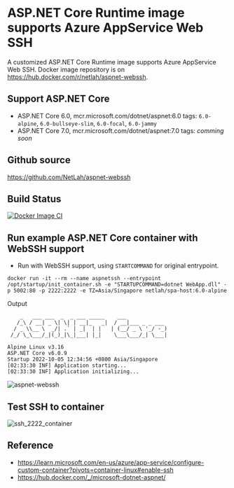 # ASP.NET Core Runtime image supports Azure AppService Web SSH

A customized ASP.NET Core Runtime image supports Azure AppService Web SSH. Docker image repository is on https://hub.docker.com/r/netlah/aspnet-webssh.

## Support ASP.NET Core

- ASP.NET Core 6.0, mcr.microsoft.com/dotnet/aspnet:6.0 tags: `6.0-alpine`, `6.0-bullseye-slim`, `6.0-focal`, `6.0-jammy`
- ASP.NET Core 7.0, mcr.microsoft.com/dotnet/aspnet:7.0 tags: _comming soon_

## Github source

https://github.com/NetLah/aspnet-webssh

## Build Status

[![Docker Image CI](https://github.com/NetLah/aspnet-webssh/actions/workflows/docker-image.yml/badge.svg)](https://github.com/NetLah/aspnet-webssh/actions/workflows/docker-image.yml)

## Run example ASP.NET Core container with WebSSH support

- Run with WebSSH support, using `STARTCOMMAND` for original entrypoint.

```
docker run -it --rm --name aspnetssh --entrypoint /opt/startup/init_container.sh -e "STARTUPCOMMAND=dotnet WebApp.dll" -p 5002:80 -p 2222:2222 -e TZ=Asia/Singapore netlah/spa-host:6.0-alpine
```

Output

```
    _   ___ ___  _  _ ___ _____    ___
   /_\ / __| _ \| \| | __|_   _|  / __|___ _ _ ___
  / _ \\__ \  _/| .` | _|  | |   | (__/ _ \ '_/ -_)
 /_/ \_\___/_|(_)_|\_|___| |_|    \___\___/_| \___|

Alpine Linux v3.16
ASP.NET Core v6.0.9
Startup 2022-10-05 12:34:56 +0800 Asia/Singapore
[02:33:30 INF] Application starting...
[02:33:30 INF] Application initializing...
```

![aspnet-webssh](https://raw.githubusercontent.com/NetLah/aspnet-webssh/main/docs/aspnet-webssh.png)

## Test SSH to container

![ssh_2222_container](https://raw.githubusercontent.com/NetLah/aspnet-webssh/main/docs/ssh_2222_container.png)

## Reference

- https://learn.microsoft.com/en-us/azure/app-service/configure-custom-container?pivots=container-linux#enable-ssh
- https://hub.docker.com/_/microsoft-dotnet-aspnet/
